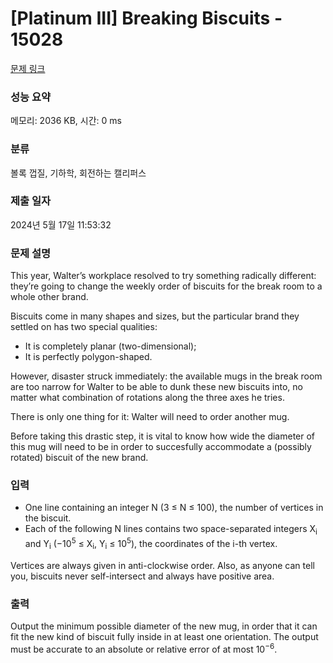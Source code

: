 # [Platinum III] Breaking Biscuits - 15028 

[문제 링크](https://www.acmicpc.net/problem/15028) 

### 성능 요약

메모리: 2036 KB, 시간: 0 ms

### 분류

볼록 껍질, 기하학, 회전하는 캘리퍼스

### 제출 일자

2024년 5월 17일 11:53:32

### 문제 설명

<p>This year, Walter’s workplace resolved to try something radically different: they’re going to change the weekly order of biscuits for the break room to a whole other brand.</p>

<p>Biscuits come in many shapes and sizes, but the particular brand they settled on has two special qualities:</p>

<ul>
	<li>It is completely planar (two-dimensional);</li>
	<li>It is perfectly polygon-shaped.</li>
</ul>

<p>However, disaster struck immediately: the available mugs in the break room are too narrow for Walter to be able to dunk these new biscuits into, no matter what combination of rotations along the three axes he tries.</p>

<p>There is only one thing for it: Walter will need to order another mug.</p>

<p>Before taking this drastic step, it is vital to know how wide the diameter of this mug will need to be in order to succesfully accommodate a (possibly rotated) biscuit of the new brand.</p>

### 입력 

 <ul>
	<li>One line containing an integer N (3 ≤ N ≤ 100), the number of vertices in the biscuit.</li>
	<li>Each of the following N lines contains two space-separated integers X<sub>i</sub> and Y<sub>i</sub> (−10<sup>5</sup> ≤ X<sub>i</sub>, Y<sub>i</sub> ≤ 10<sup>5</sup>), the coordinates of the i-th vertex.</li>
</ul>

<p>Vertices are always given in anti-clockwise order. Also, as anyone can tell you, biscuits never self-intersect and always have positive area.</p>

### 출력 

 <p>Output the minimum possible diameter of the new mug, in order that it can fit the new kind of biscuit fully inside in at least one orientation. The output must be accurate to an absolute or relative error of at most 10<sup>−6</sup>.</p>


